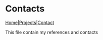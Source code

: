 # Contacts

[Home](index.markdown)|[Projects](projects.markdown)|[Contact](contact.markdown)

This file contain my references and contacts
